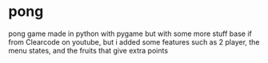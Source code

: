 # pong
pong game made in python with pygame but with some more stuff
base if from Clearcode on youtube, but i added some features 
such as 2 player, the menu states, and the fruits that give 
extra points
